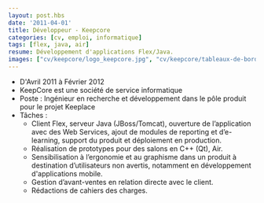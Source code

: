 ```yaml
---
layout: post.hbs
date: '2011-04-01'
title: Développeur - Keepcore
categories: [cv, emploi, informatique]
tags: [flex, java, air]
resume: Développement d'applications Flex/Java.
images: ["cv/keepcore/logo_keepcore.jpg", "cv/keepcore/tableaux-de-bord.jpg"]
---
```

* D'Avril 2011 à Février 2012
* KeepCore est une société de service informatique
* Poste : Ingénieur en recherche et développement dans le pôle produit pour le projet Keeplace
* Tâches :
  * Client Flex, serveur Java (JBoss/Tomcat), ouverture de l’application avec des Web Services, ajout de modules de reporting et d’e-learning, support du produit et déploiement en production.
  * Réalisation de prototypes pour des salons en C++ (Qt), Air.
  * Sensibilisation à l’ergonomie et au graphisme dans un produit à destination d’utilisateurs non avertis, notamment en développement d'applications mobile.
  * Gestion d’avant-ventes en relation directe avec le client.
  * Rédactions de cahiers des charges.